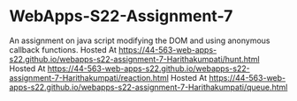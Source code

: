 # WebApps-S22-Assignment-7
An assignment on java script modifying the DOM and using anonymous callback functions.
Hosted At  https://44-563-web-apps-s22.github.io/webapps-s22-assignment-7-Harithakumpati/hunt.html
Hosted At  https://44-563-web-apps-s22.github.io/webapps-s22-assignment-7-Harithakumpati/reaction.html
Hosted At  https://44-563-web-apps-s22.github.io/webapps-s22-assignment-7-Harithakumpati/queue.html